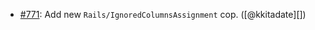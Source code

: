 * [#771](https://github.com/rubocop/rubocop-rails/pull/771): Add new `Rails/IgnoredColumnsAssignment` cop. ([@kkitadate][])

